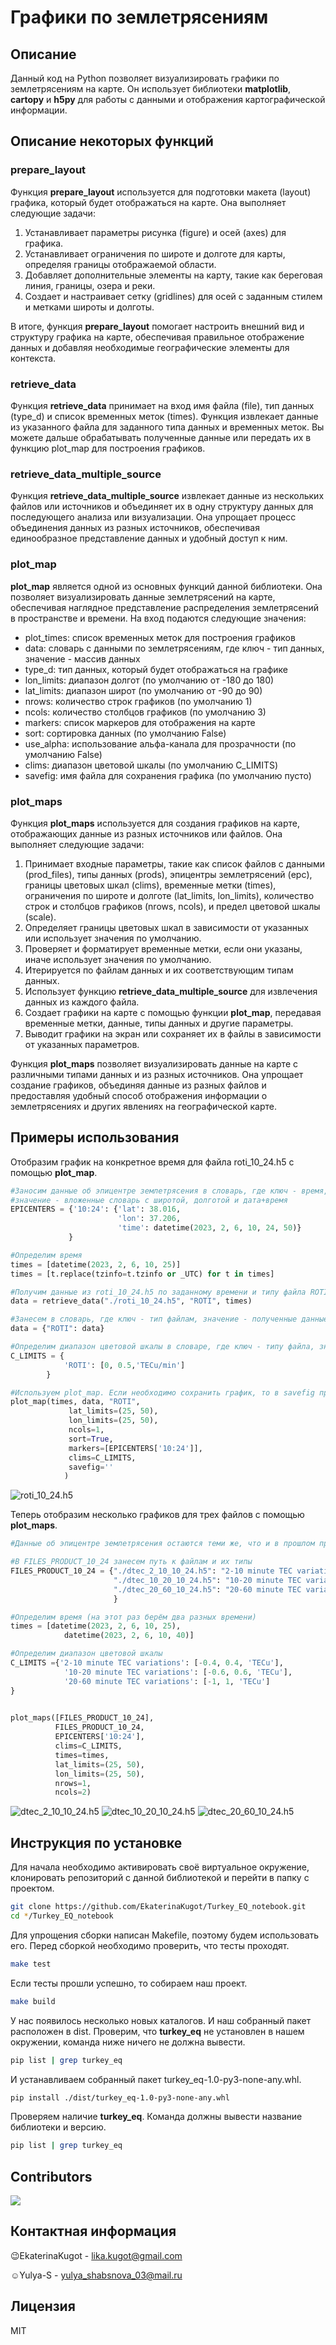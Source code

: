 # Графики по землетрясениям

## Описание
Данный код на Python позволяет визуализировать графики по землетрясениям на карте. Он использует библиотеки **matplotlib**, **cartopy** и **h5py** для работы с данными и отображения картографической информации.

## Описание некоторых функций
### prepare_layout
Функция **prepare_layout** используется для подготовки макета (layout) графика, который будет отображаться на карте. Она выполняет следующие задачи:

1. Устанавливает параметры рисунка (figure) и осей (axes) для графика.
2. Устанавливает ограничения по широте и долготе для карты, определяя границы отображаемой области.
3. Добавляет дополнительные элементы на карту, такие как береговая линия, границы, озера и реки.
4. Создает и настраивает сетку (gridlines) для осей с заданным стилем и метками широты и долготы.

В итоге, функция **prepare_layout** помогает настроить внешний вид и структуру графика на карте, обеспечивая правильное отображение данных и добавляя необходимые географические элементы для контекста.

### retrieve_data
Функция **retrieve_data** принимает на вход имя файла (file), тип данных (type_d) и список временных меток (times). Функция извлекает данные из указанного файла для заданного типа данных и временных меток. Вы можете дальше обрабатывать полученные данные или передать их в функцию plot_map для построения графиков.

### retrieve_data_multiple_source
Функция **retrieve_data_multiple_source** извлекает данные из нескольких файлов или источников и объединяет их в одну структуру данных для последующего анализа или визуализации. Она упрощает процесс объединения данных из разных источников, обеспечивая единообразное представление данных и удобный доступ к ним.

### plot_map
**plot_map** является одной из основных функций данной библиотеки. Она позволяет визуализировать данные землетрясений на карте, обеспечивая наглядное представление распределения землетрясений в пространстве и времени. На вход подаются следующие значения:

- plot_times: список временных меток для построения графиков
- data: словарь с данными по землетрясениям, где ключ - тип данных, значение - массив данных
- type_d: тип данных, который будет отображаться на графике
- lon_limits: диапазон долгот (по умолчанию от -180 до 180)
- lat_limits: диапазон широт (по умолчанию от -90 до 90)
- nrows: количество строк графиков (по умолчанию 1)
- ncols: количество столбцов графиков (по умолчанию 3)
- markers: список маркеров для отображения на карте
- sort: сортировка данных (по умолчанию False)
- use_alpha: использование альфа-канала для прозрачности (по умолчанию False)
- clims: диапазон цветовой шкалы (по умолчанию C_LIMITS)
- savefig: имя файла для сохранения графика (по умолчанию пусто)

### plot_maps
Функция **plot_maps** используется для создания графиков на карте, отображающих данные из разных источников или файлов. Она выполняет следующие задачи:

1. Принимает входные параметры, такие как список файлов с данными (prod_files), типы данных (prods), эпицентры землетрясений (epc), границы цветовых шкал (clims), временные метки (times), ограничения по широте и долготе (lat_limits, lon_limits), количество строк и столбцов графиков (nrows, ncols), и предел цветовой шкалы (scale).
2. Определяет границы цветовых шкал в зависимости от указанных или использует значения по умолчанию.
3. Проверяет и форматирует временные метки, если они указаны, иначе использует значения по умолчанию.
4. Итерируется по файлам данных и их соответствующим типам данных.
5. Использует функцию **retrieve_data_multiple_source** для извлечения данных из каждого файла.
6. Создает графики на карте с помощью функции **plot_map**, передавая временные метки, данные, типы данных и другие параметры.
7. Выводит графики на экран или сохраняет их в файлы в зависимости от указанных параметров.

Функция **plot_maps** позволяет визуализировать данные на карте с различными типами данных и из разных источников. Она упрощает создание графиков, объединяя данные из разных файлов и предоставляя удобный способ отображения информации о землетрясениях и других явлениях на географической карте.

## Примеры использования
Отобразим график на конкретное время для файла roti_10_24.h5 с помощью **plot_map**.

```python
#Заносим данные об эпицентре землетрясения в словарь, где ключ - время,
#значение - вложенные словарь с широтой, долготой и дата+время
EPICENTERS = {'10:24': {'lat': 38.016,
                        'lon': 37.206,
                        'time': datetime(2023, 2, 6, 10, 24, 50)}
             }

#Определим время
times = [datetime(2023, 2, 6, 10, 25)] 
times = [t.replace(tzinfo=t.tzinfo or _UTC) for t in times]

#Получим данные из roti_10_24.h5 по заданному времени и типу файла ROTI 
data = retrieve_data("./roti_10_24.h5", "ROTI", times)

#Занесем в словарь, где ключ - тип файлам, значение - полученные данные
data = {"ROTI": data}

#Определим диапазон цветовой шкалы в словаре, где ключ - типу файла, значение - массив
C_LIMITS = {
            'ROTI': [0, 0.5,'TECu/min']
        }

#Используем plot_map. Если необходимо сохранить график, то в savefig прописываем имя изображения
plot_map(times, data, "ROTI",
             lat_limits=(25, 50),
             lon_limits=(25, 50),
             ncols=1,
             sort=True,
             markers=[EPICENTERS['10:24']],
             clims=C_LIMITS,
             savefig=''
            )
```
![roti_10_24.h5](./images/1.jpg)

Теперь отобразим несколько графиков для трех файлов с помощью **plot_maps**.

```python
#Данные об эпицентре землетрясения остаются теми же, что и в прошлом примере

#В FILES_PRODUCT_10_24 занесем путь к файлам и их типы
FILES_PRODUCT_10_24 = {"./dtec_2_10_10_24.h5": "2-10 minute TEC variations",
                       "./dtec_10_20_10_24.h5": "10-20 minute TEC variations",
                       "./dtec_20_60_10_24.h5": "20-60 minute TEC variations"
                       }

#Определим время (на этот раз берём два разных времени)
times = [datetime(2023, 2, 6, 10, 25),
            datetime(2023, 2, 6, 10, 40)]

#Определим диапазон цветовой шкалы
C_LIMITS ={'2-10 minute TEC variations': [-0.4, 0.4, 'TECu'],
            '10-20 minute TEC variations': [-0.6, 0.6, 'TECu'],
            '20-60 minute TEC variations': [-1, 1, 'TECu']
}
        

plot_maps([FILES_PRODUCT_10_24],
          FILES_PRODUCT_10_24,
          EPICENTERS['10:24'],          
          clims=C_LIMITS,
          times=times,
          lat_limits=(25, 50),
          lon_limits=(25, 50),
          nrows=1,
          ncols=2)
```
![dtec_2_10_10_24.h5](./images/2.jpg)
![dtec_10_20_10_24.h5](./images/3.jpg)
![dtec_20_60_10_24.h5](./images/4.jpg)

## Инструкция по установке
Для начала необходимо активировать своё виртуальное окружение, клонировать репозиторий с данной библиотекой и перейти в папку с проектом.
```bash
git clone https://github.com/EkaterinaKugot/Turkey_EQ_notebook.git
cd */Turkey_EQ_notebook
```

Для упрощения сборки написан Makefile, поэтому будем использовать его. Перед сборкой необходимо проверить, что тесты проходят.
```bash
make test
```

Если тесты прошли успешно, то собираем наш проект.
```bash
make build 
```

У нас появилось несколько новых каталогов. И наш собранный пакет расположен в dist. Проверим, что **turkey_eq** не установлен в нашем окружении, команда ниже ничего не должна вывести.
```bash
pip list | grep turkey_eq
```

И устанавливаем собранный пакет turkey_eq-1.0-py3-none-any.whl.
```bash
pip install ./dist/turkey_eq-1.0-py3-none-any.whl
```

Проверяем наличие **turkey_eq**. Команда должны вывести название библиотеки и версию.
```bash
pip list | grep turkey_eq
```

## Contributors
<a href="https://github.com/EkaterinaKugot/Turkey_EQ_practice/graphs/contributors">
  <img src="https://contrib.rocks/image?repo=EkaterinaKugot/Turkey_EQ_practice" />
</a>

## Контактная информация
:wink:EkaterinaKugot - lika.kugot@gmail.com 

:relaxed:Yulya-S - yulya_shabsnova_03@mail.ru

## Лицензия
MIT


